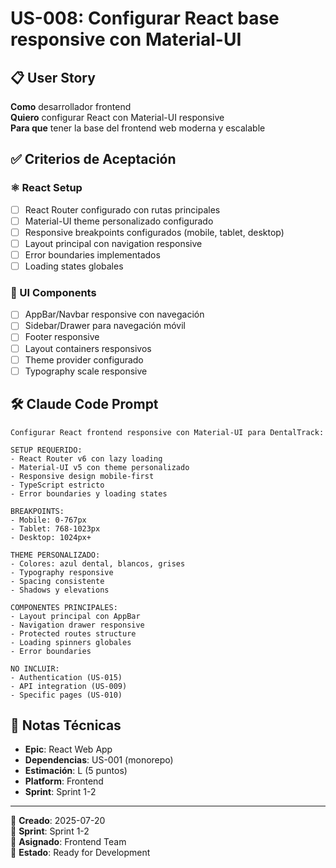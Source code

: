 # US-008: Configurar React base responsive con Material-UI

## 📋 User Story
**Como** desarrollador frontend  
**Quiero** configurar React con Material-UI responsive  
**Para que** tener la base del frontend web moderna y escalable

## ✅ Criterios de Aceptación

### ⚛️ React Setup
- [ ] React Router configurado con rutas principales
- [ ] Material-UI theme personalizado configurado
- [ ] Responsive breakpoints configurados (mobile, tablet, desktop)
- [ ] Layout principal con navigation responsive
- [ ] Error boundaries implementados
- [ ] Loading states globales

### 🎨 UI Components
- [ ] AppBar/Navbar responsive con navegación
- [ ] Sidebar/Drawer para navegación móvil
- [ ] Footer responsive
- [ ] Layout containers responsivos
- [ ] Theme provider configurado
- [ ] Typography scale responsive

## 🛠️ Claude Code Prompt

```
Configurar React frontend responsive con Material-UI para DentalTrack:

SETUP REQUERIDO:
- React Router v6 con lazy loading
- Material-UI v5 con theme personalizado
- Responsive design mobile-first
- TypeScript estricto
- Error boundaries y loading states

BREAKPOINTS:
- Mobile: 0-767px
- Tablet: 768-1023px  
- Desktop: 1024px+

THEME PERSONALIZADO:
- Colores: azul dental, blancos, grises
- Typography responsive
- Spacing consistente
- Shadows y elevations

COMPONENTES PRINCIPALES:
- Layout principal con AppBar
- Navigation drawer responsive
- Protected routes structure
- Loading spinners globales
- Error boundaries

NO INCLUIR:
- Authentication (US-015)
- API integration (US-009)
- Specific pages (US-010)
```

## 📝 Notas Técnicas
- **Epic**: React Web App
- **Dependencias**: US-001 (monorepo)
- **Estimación**: L (5 puntos)
- **Platform**: Frontend
- **Sprint**: Sprint 1-2

---

📅 **Creado**: 2025-07-20  
🎯 **Sprint**: Sprint 1-2  
👤 **Asignado**: Frontend Team  
🔄 **Estado**: Ready for Development